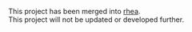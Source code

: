 This project has been merged into [rhea](https://github.com/cfelton/rhea).  
This project will not be updated or developed further.
